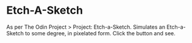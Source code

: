 # Etch-A-Sketch

As per The Odin Project > Project: Etch-a-Sketch. Simulates an Etch-a-Sketch to some degree, in pixelated form. Click the button and see.